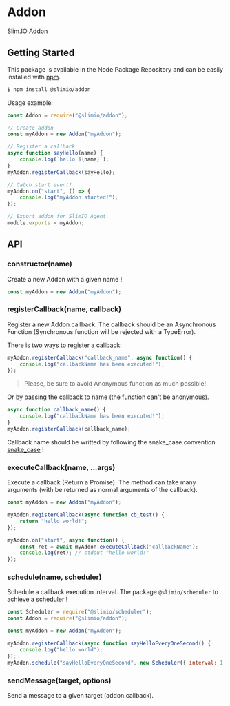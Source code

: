 # Addon
Slim.IO Addon

## Getting Started

This package is available in the Node Package Repository and can be easily installed with [npm](https://docs.npmjs.com/getting-started/what-is-npm).

```bash
$ npm install @slimio/addon
```

Usage example:

```js
const Addon = require("@slimio/addon");

// Create addon
const myAddon = new Addon("myAddon");

// Register a callback
async function sayHello(name) {
    console.log(`hello ${name}`);
}
myAddon.registerCallback(sayHello);

// Catch start event!
myAddon.on("start", () => {
    console.log("myAddon started!");
});

// Export addon for SlimIO Agent
module.exports = myAddon;
```

## API

### constructor(name)
Create a new Addon with a given name !
```js
const myAddon = new Addon("myAddon");
```

### registerCallback(name, callback)
Register a new Addon callback. The callback should be an Asynchronous Function (Synchronous function will be rejected with a TypeError).

There is two ways to register a callback:

```js
myAddon.registerCallback("callback_name", async function() {
    console.log("callbackName has been executed!");
});
```

> Please, be sure to avoid Anonymous function as much possible!

Or by passing the callback to name (the function can't be anonymous).
```js
async function callback_name() {
    console.log("callbackName has been executed!");
}
myAddon.registerCallback(callback_name);
```

Callback name should be writted by following the snake_case convention [snake_case](https://fr.wikipedia.org/wiki/Snake_case) !

### executeCallback(name, ...args)
Execute a callback (Return a Promise). The method can take many arguments (with be returned as normal arguments of the callback).

```js
const myAddon = new Addon("myAddon");

myAddon.registerCallback(async function cb_test() {
    return "hello world!";
});

myAddon.on("start", async function() {
    const ret = await myAddon.executeCallback("callbackName");
    console.log(ret); // stdout "hello world!"
});
```

### schedule(name, scheduler)
Schedule a callback execution interval. The package `@slimio/scheduler` to achieve a scheduler !

```js
const Scheduler = require("@slimio/scheduler");
const Addon = require("@slimio/addon");

const myAddon = new Addon("myAddon");

myAddon.registerCallback(async function sayHelloEveryOneSecond() {
    console.log("hello world");
});
myAddon.schedule("sayHelloEveryOneSecond", new Scheduler({ interval: 1 }));
```

### sendMessage(target, options)
Send a message to a given target (addon.callback).

